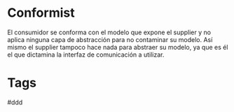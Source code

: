 # Conformist
El consumidor se conforma con el modelo que expone el supplier y no aplica ninguna capa de abstracción para no contaminar su modelo. Así mismo el supplier tampoco hace nada para abstraer su modelo, ya que es él el que dictamina la interfaz de comunicación a utilizar.

# Tags
#ddd 